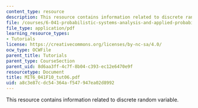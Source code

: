 ```yaml
---
content_type: resource
description: This resource contains information related to discrete random variable.
file: /courses/6-041-probabilistic-systems-analysis-and-applied-probability-fall-2010/a8c3e87cdc54364af547947ea02d8992_MIT6_041F10_tut06.pdf
file_type: application/pdf
learning_resource_types:
- Tutorials
license: https://creativecommons.org/licenses/by-nc-sa/4.0/
ocw_type: OCWFile
parent_title: Tutorials
parent_type: CourseSection
parent_uid: 8d6aa3ff-4c7f-8b04-c393-ec12e6470e9f
resourcetype: Document
title: MIT6_041F10_tut06.pdf
uid: a8c3e87c-dc54-364a-f547-947ea02d8992
---
```

This resource contains information related to discrete random variable.